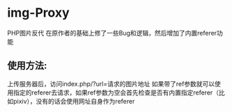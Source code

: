 # img-Proxy
PHP图片反代
在原作者的基础上修了一些Bug和逻辑，然后增加了内置referer功能

## 使用方法:
上传服务器后，访问index.php/?url=请求的图片地址  如果带了ref参数就可以使用指定的referer去请求，如果ref参数为空会首先检查是否有内置指定referer（比如pixiv），没有的话会使用网址自身作为referer
